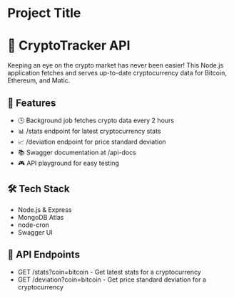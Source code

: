 
# Project Title
# 🚀 CryptoTracker API

Keeping an eye on the crypto market has never been easier! This Node.js application fetches and serves up-to-date cryptocurrency data for Bitcoin, Ethereum, and Matic.

## 🌟 Features

- 🕒 Background job fetches crypto data every 2 hours
- 📊 /stats endpoint for latest cryptocurrency stats
- 📈 /deviation endpoint for price standard deviation
- 📚 Swagger documentation at /api-docs
- 🎮 API playground for easy testing

## 🛠️ Tech Stack

- Node.js & Express
- MongoDB Atlas
- node-cron
- Swagger UI

## 📡 API Endpoints

- GET /stats?coin=bitcoin - Get latest stats for a cryptocurrency
- GET /deviation?coin=bitcoin - Get price standard deviation for a cryptocurrency
